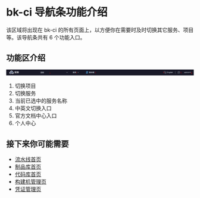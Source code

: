 # bk-ci 导航条功能介绍

该区域将出现在 bk-ci 的所有页面上，以方便你在需要时及时切换其它服务、项目等。该导航条共有 6 个功能入口。

## 功能区介绍

![png](../../assets/service_console.png)

1. 切换项目
2. 切换服务
3. 当前已选中的服务名称
4. 中英文切换入口
5. 官方文档中心入口
6. 个人中心

## 接下来你可能需要

- [流水线首页](Pipeline/pipeline-list.md)
- [制品库首页](Artifactory/Artifactory.md)
- [代码库首页](Repos/repos-list.md)
- [构建机管理页](Resource/bkci-hosted.md)
- [凭证管理页](Ticket/ticket-list.md)